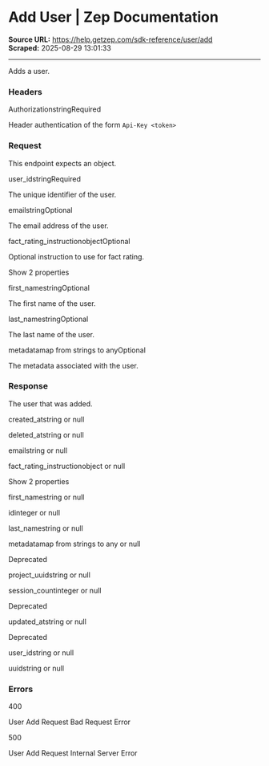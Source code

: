 # Add User | Zep Documentation

**Source URL:** https://help.getzep.com/sdk-reference/user/add  
**Scraped:** 2025-08-29 13:01:33

---

Adds a user.

### Headers

AuthorizationstringRequired

Header authentication of the form `Api-Key <token>`

### Request

This endpoint expects an object.

user_idstringRequired

The unique identifier of the user.

emailstringOptional

The email address of the user.

fact_rating_instructionobjectOptional

Optional instruction to use for fact rating.

Show 2 properties

first_namestringOptional

The first name of the user.

last_namestringOptional

The last name of the user.

metadatamap from strings to anyOptional

The metadata associated with the user.

### Response

The user that was added.

created_atstring or null

deleted_atstring or null

emailstring or null

fact_rating_instructionobject or null

Show 2 properties

first_namestring or null

idinteger or null

last_namestring or null

metadatamap from strings to any or null

Deprecated

project_uuidstring or null

session_countinteger or null

Deprecated

updated_atstring or null

Deprecated

user_idstring or null

uuidstring or null

### Errors

400

User Add Request Bad Request Error

500

User Add Request Internal Server Error
